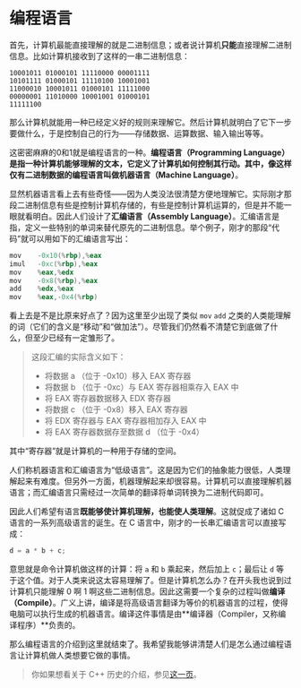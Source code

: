 # 编程语言

首先，计算机最能直接理解的就是二进制信息；或者说计算机**只能**直接理解二进制信息。比如计算机接收到了这样的一串二进制信息：

```
10001011 01000101 11110000 00001111
10101111 01000101 11110100 10001001
11000010 10001011 01000101 11111000
00000001 11010000 10001001 01000101
11111100
```

那么计算机就能用一种已经定义好的规则来理解它。然后计算机就明白了它下一步要做什么，于是控制自己的行为——存储数据、运算数据、输入输出等等。

这密密麻麻的0和1就是编程语言的一种。**编程语言（Programming Language）**是指一种计算机能够理解的文本，它定义了计算机如何控制其行动。其中，像这样仅有二进制数据的编程语言叫做**机器语言（Machine Language）**。

显然机器语言看上去有些奇怪——因为人类没法很清楚方便地理解它。实际刚才那段二进制信息有些是控制计算机存储的，有些是控制计算机运算的，但是并不能一眼就看明白。因此人们设计了**汇编语言（Assembly Language）**。汇编语言是指，定义一些特别的单词来替代原先的二进制信息。举个例子，刚才的那段“代码”就可以用如下的汇编语言写出：
```asm
mov    -0x10(%rbp),%eax
imul   -0xc(%rbp),%eax
mov    %eax,%edx
mov    -0x8(%rbp),%eax
add    %edx,%eax
mov    %eax,-0x4(%rbp)
```
看上去是不是比原来好点了？因为这里至少出现了类似 `mov` `add` 之类的人类能理解的词（它们的含义是“移动”和“做加法”）。尽管我们仍然看不清楚它到底做了什么，但至少已经有一定雏形了。

> 这段汇编的实际含义如下：
> - 将数据 a （位于 -0x10）移入 EAX 寄存器
> - 将数据 b （位于 -0xc）与 EAX 寄存器相乘存入 EAX 中
> - 将 EAX 寄存器数据移入 EDX 寄存器
> - 将数据 c （位于 -0x8）移入 EAX 寄存器
> - 将 EDX 寄存器与 EAX 寄存器相加存入 EAX 中
> - 将 EAX 寄存器数据存至数据 d （位于 -0x4）
> 
其中“寄存器”就是计算机的一种用于存储的空间。

人们称机器语言和汇编语言为“低级语言”。这是因为它们的抽象能力很低，人类理解起来有难度。但另外一方面，机器理解起来却很容易。计算机可以直接理解机器语言；而汇编语言只需经过一次简单的翻译将单词转换为二进制代码即可。

因此人们希望有语言**既能够使计算机理解，也能使人类理解**。这就促成了诸如 C 语言的一系列高级语言的诞生。在 C 语言中，刚才的一长串汇编语言可以直接写成：

```c
d = a * b + c;
```

意思就是命令计算机做这样的计算：将 `a` 和 `b` 乘起来，然后加上 `c`；最后让 `d` 等于这个值。对于人类来说这太容易理解了。但是计算机怎么办？在开头我也说到过计算机只能理解 0 啊 1 啊这些二进制信息。因此这需要一个复杂的过程叫做**编译（Compile）**。广义上讲，编译是将高级语言翻译为等价的机器语言的过程，使得电脑可以执行生成的机器语言。编译这件事情是由**编译器（Compiler，又称编译程序）**负责的。

那么编程语言的介绍到这里就结束了。我希望我能够讲清楚人们是怎么通过编程语言让计算机做人类想要它做的事情。

> 你如果想看关于 C++ 历史的介绍，参见[这一页](/ch04/README.md)。